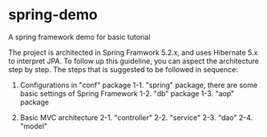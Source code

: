 # spring-demo
A spring framework demo for basic tutorial

The project is architected in Spring Framwork 5.2.x, and uses Hibernate 5.x to interpret JPA. 
To follow up this guideline, you can aspect the architecture step by step. 
The steps that is suggested to be followed in sequence:

1. Configurations in "conf" package
	1-1. "spring" package, there are some basic settings of Spring Framework
	1-2. "db" package
	1-3. "aop" package
	
2. Basic MVC architecture
	2-1. "controller"
	2-2. "service"
	2-3. "dao"
	2-4. "model"